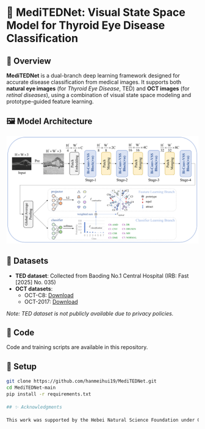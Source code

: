 # 📄 MediTEDNet: Visual State Space Model for Thyroid Eye Disease Classification

## 📌 Overview

**MediTEDNet** is a dual-branch deep learning framework designed for accurate disease classification from medical images. It supports both **natural eye images** (for *Thyroid Eye Disease*, TED) and **OCT images** (for *retinal diseases*), using a combination of visual state space modeling and prototype-guided feature learning.

## 🖼️ Model Architecture

![The overall architecture of the MediTEDNet.](./MediTEDNet.png)

## 📂 Datasets

- **TED dataset**: Collected from Baoding No.1 Central Hospital (IRB: Fast [2025] No. 035)  
- **OCT datasets**:  
  - OCT-C8: [Download](https://data.mendeley.com/datasets/obulisanaren/retinal-oct-c8)  
  - OCT-2017: [Download](https://data.mendeley.com/datasets/anashibrahim/oct2017)

*Note: TED dataset is not publicly available due to privacy policies.*

## 🧠 Code

Code and training scripts are available in this repository.

## 🔧 Setup

```bash
git clone https://github.com/hanmeihui19/MediTEDNet.git
cd MediTEDNet-main
pip install -r requirements.txt

## ✨ Acknowledgments

This work was supported by the Hebei Natural Science Foundation under Grant H2025201049.

